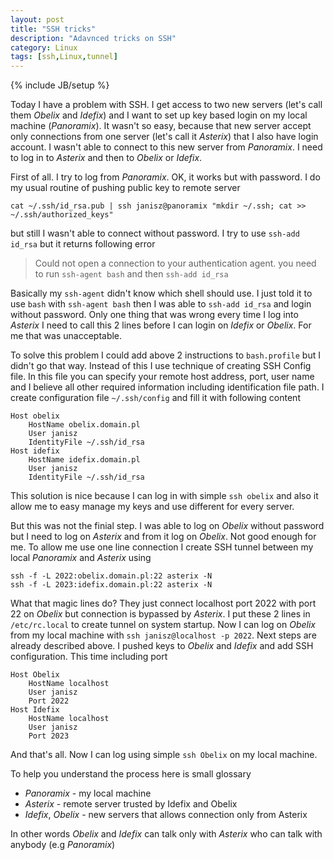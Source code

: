 ```yaml
---
layout: post
title: "SSH tricks"
description: "Adavnced tricks on SSH"
category: Linux
tags: [ssh,Linux,tunnel]
---
```

{% include JB/setup %}

Today I have a problem with SSH. I get access to two new servers (let's call them *Obelix* and *Idefix*)
and I want to set up key based login on my local machine (*Panoramix*). It wasn't so easy, because that new server
accept only connections from one server (let's call it *Asterix*) that I also have login account. I wasn't
able to connect to this new server from *Panoramix*. I need to log in to *Asterix* and then to *Obelix* or *Idefix*.

First of all. I try to log from *Panoramix*. OK, it works but with password. I do my usual routine of pushing
public key to remote server


	cat ~/.ssh/id_rsa.pub | ssh janisz@panoramix "mkdir ~/.ssh; cat >> ~/.ssh/authorized_keys"


but still I wasn't able to connect without password. I try to use `ssh-add id_rsa`  but it returns following error
> Could not open a connection to your authentication agent.
you need to run `ssh-agent bash` and then `ssh-add id_rsa`

Basically my `ssh-agent` didn't know which shell should use. I just told it to use `bash` with `ssh-agent bash`
then I was able to `ssh-add id_rsa` and login without password. Only one thing that was wrong every time I log into
*Asterix* I need to call this 2 lines before I can login on *Idefix* or *Obelix*. For me that was unacceptable.

To solve this problem I could add above 2 instructions to `bash.profile` but I didn't go that way. Instead of this
I use technique of creating SSH Config file. In this file you can specify
your remote host address, port, user name and I believe all other required information including identification
file path. I create configuration file `~/.ssh/config` and fill it with following content

	Host obelix
		HostName obelix.domain.pl
		User janisz
		IdentityFile ~/.ssh/id_rsa
	Host idefix
		HostName idefix.domain.pl
		User janisz
		IdentityFile ~/.ssh/id_rsa

This solution is nice because I can log in with simple `ssh obelix` and also it allow me to easy manage my
keys and use different for every server.

But this was not the finial step. I was able to log on *Obelix* without password but I need to log on *Asterix* and
from it log on *Obelix*. Not good enough for me. To allow me use one line connection I create SSH tunnel between my
 local *Panoramix* and *Asterix* using

	ssh -f -L 2022:obelix.domain.pl:22 asterix -N
	ssh -f -L 2023:idefix.domain.pl:22 asterix -N

What that magic lines do? They just connect localhost port 2022 with port 22 on *Obelix* but
connection is bypassed by *Asterix*. I put these 2 lines in `/etc/rc.local` to create tunnel on system startup.
Now I can log on *Obelix* from my local machine with `ssh janisz@localhost -p 2022`. Next steps are already
described above. I pushed keys to *Obelix* and *Idefix* and add SSH configuration. This time including port

	Host Obelix
		HostName localhost
		User janisz
		Port 2022
	Host Idefix
		HostName localhost
		User janisz
		Port 2023

And that's all. Now I can log using simple `ssh Obelix` on my local machine.

To help you understand the process here is small glossary
* *Panoramix* - my local machine
* *Asterix* - remote server trusted by Idefix and Obelix
* *Idefix*, *Obelix* - new servers that allows connection only from Asterix

In other words *Obelix* and *Idefix* can talk only with *Asterix* who can talk with anybody (e.g *Panoramix*)
